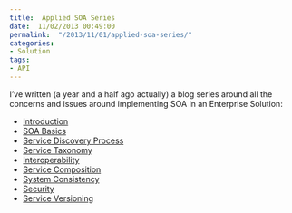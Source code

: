 ```yaml
---
title:  Applied SOA Series
date:  11/02/2013 00:49:00
permalink:  "/2013/11/01/applied-soa-series/"
categories:
- Solution
tags:
- API
---
```

<p>I’ve written (a year and a half ago actually) a blog series around all the concerns and issues around implementing SOA in an Enterprise Solution:</p>  <ul>   <li><a href="http://vincentlauzon.wordpress.com/2011/06/17/applied-soa-part-1-introduction/">Introduction</a></li>    <li><a href="http://vincentlauzon.wordpress.com/2011/11/27/applied-soa-part-2-soa-basics/">SOA Basics</a></li>    <li><a href="http://vincentlauzon.wordpress.com/2011/11/29/applied-soa-part-3-service-discovery-process/">Service Discovery Process</a></li>    <li><a href="http://vincentlauzon.wordpress.com/2011/12/09/applied-soa-part-4-service-taxonomy/">Service Taxonomy</a></li>    <li><a href="http://vincentlauzon.wordpress.com/2011/12/13/applied-soa-part-5-interoperability/">Interoperability</a></li>    <li><a href="http://vincentlauzon.wordpress.com/2011/12/21/applied-soa-part-6service-composition/">Service Composition</a></li>    <li><a href="http://vincentlauzon.wordpress.com/2012/01/06/applied-soa-part-7system-consistency/">System Consistency</a></li>    <li><a href="http://vincentlauzon.wordpress.com/2012/02/09/applied-soa-part-8security/">Security</a></li>    <li><a href="http://vincentlauzon.wordpress.com/2012/05/08/applied-soa-part-9service-versioning/">Service Versioning</a></li> </ul>